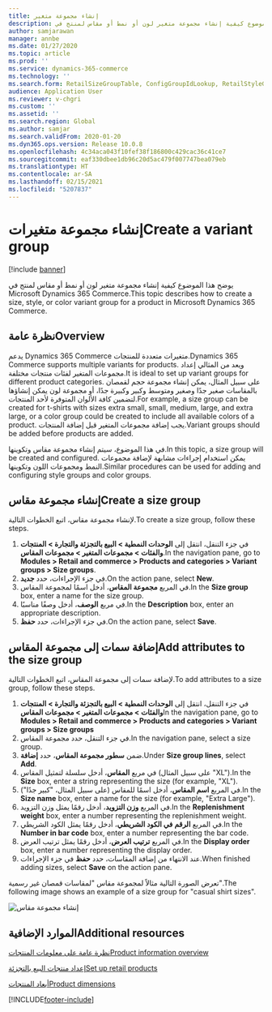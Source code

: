 ```yaml
---
title: إنشاء مجموعة متغير
description: يوضح هذا الموضوع كيفية إنشاء مجموعة متغير لون أو نمط أو مقاس لمنتج في Microsoft Dynamics 365 Commerce.
author: samjarawan
manager: annbe
ms.date: 01/27/2020
ms.topic: article
ms.prod: ''
ms.service: dynamics-365-commerce
ms.technology: ''
ms.search.form: RetailSizeGroupTable, ConfigGroupIdLookup, RetailStyleGroupTable
audience: Application User
ms.reviewer: v-chgri
ms.custom: ''
ms.assetid: ''
ms.search.region: Global
ms.author: samjar
ms.search.validFrom: 2020-01-20
ms.dyn365.ops.version: Release 10.0.8
ms.openlocfilehash: 4c34aca043f10fef38f186800c429cac36c41ce7
ms.sourcegitcommit: eaf330dbee1db96c20d5ac479f007747bea079eb
ms.translationtype: HT
ms.contentlocale: ar-SA
ms.lasthandoff: 02/15/2021
ms.locfileid: "5207837"
---
```

# <a name="create-a-variant-group"></a><span data-ttu-id="c16cd-103">إنشاء مجموعة متغيرات</span><span class="sxs-lookup"><span data-stu-id="c16cd-103">Create a variant group</span></span>


[!include [banner](includes/banner.md)]

<span data-ttu-id="c16cd-104">يوضح هذا الموضوع كيفية إنشاء مجموعة متغير لون أو نمط أو مقاس لمنتج في Microsoft Dynamics 365 Commerce.</span><span class="sxs-lookup"><span data-stu-id="c16cd-104">This topic describes how to create a size, style, or color variant group for a product in Microsoft Dynamics 365 Commerce.</span></span>

## <a name="overview"></a><span data-ttu-id="c16cd-105">نظرة عامة</span><span class="sxs-lookup"><span data-stu-id="c16cd-105">Overview</span></span>

<span data-ttu-id="c16cd-106">يدعم Dynamics 365 Commerce متغيرات متعددة للمنتجات.</span><span class="sxs-lookup"><span data-stu-id="c16cd-106">Dynamics 365 Commerce supports multiple variants for products.</span></span> <span data-ttu-id="c16cd-107">ويعد من المثالي إعداد مجموعات المتغير لفئات منتجات مختلفة.</span><span class="sxs-lookup"><span data-stu-id="c16cd-107">It is ideal to set up variant groups for different product categories.</span></span> <span data-ttu-id="c16cd-108">على سبيل المثال، يمكن إنشاء مجموعة حجم لقمصان بالمقاسات صغير جدًا وصغير ومتوسط وكبير وكبيرة جدًا، أو مجموعة لون يمكن إنشاؤها لتضمين كافة الألوان المتوفرة لأحد المنتجات.</span><span class="sxs-lookup"><span data-stu-id="c16cd-108">For example, a size group can be created for t-shirts with sizes extra small, small, medium, large, and extra large, or a color group could be created to include all available colors of a product.</span></span> <span data-ttu-id="c16cd-109">يجب إضافة مجموعات المتغير قبل إضافة المنتجات.</span><span class="sxs-lookup"><span data-stu-id="c16cd-109">Variant groups should be added before products are added.</span></span>

<span data-ttu-id="c16cd-110">في هذا الموضوع، سيتم إنشاء مجموعة مقاس وتكوينها.</span><span class="sxs-lookup"><span data-stu-id="c16cd-110">In this topic, a size group will be created and configured.</span></span> <span data-ttu-id="c16cd-111">يمكن استخدام إجراءات مشابهة لإضافة مجموعات النمط ومجموعات اللون وتكوينها.</span><span class="sxs-lookup"><span data-stu-id="c16cd-111">Similar procedures can be used for adding and configuring style groups and color groups.</span></span>

## <a name="create-a-size-group"></a><span data-ttu-id="c16cd-112">إنشاء مجموعة مقاس</span><span class="sxs-lookup"><span data-stu-id="c16cd-112">Create a size group</span></span>

<span data-ttu-id="c16cd-113">لإنشاء مجموعة مقاس، اتبع الخطوات التالية.</span><span class="sxs-lookup"><span data-stu-id="c16cd-113">To create a size group, follow these steps.</span></span>
 
1. <span data-ttu-id="c16cd-114">في جزء التنقل، انتقل إلى **الوحدات النمطية \> البيع بالتجزئة والتجارة \> المنتجات والفئات \> مجموعات المتغير \> مجموعات المقاس**.</span><span class="sxs-lookup"><span data-stu-id="c16cd-114">In the navigation pane, go to **Modules \> Retail and commerce \> Products and categories \> Variant groups \> Size groups**.</span></span>
1. <span data-ttu-id="c16cd-115">في جزء الإجراءات، حدد **جديد**.</span><span class="sxs-lookup"><span data-stu-id="c16cd-115">On the action pane, select **New**.</span></span>
1. <span data-ttu-id="c16cd-116">في المربع **مجموعة المقاس**، أدخل اسمًا لمجموعة المقاس.</span><span class="sxs-lookup"><span data-stu-id="c16cd-116">In the **Size group** box, enter a name for the size group.</span></span>
1. <span data-ttu-id="c16cd-117">في مربع **الوصف**، أدخل وصفًا مناسبًا.</span><span class="sxs-lookup"><span data-stu-id="c16cd-117">In the **Description** box, enter an appropriate description.</span></span>
1. <span data-ttu-id="c16cd-118">في جزء الإجراءات، حدد **حفظ**.</span><span class="sxs-lookup"><span data-stu-id="c16cd-118">On the action pane, select **Save**.</span></span>

## <a name="add-attributes-to-the-size-group"></a><span data-ttu-id="c16cd-119">إضافة سمات إلى مجموعة المقاس</span><span class="sxs-lookup"><span data-stu-id="c16cd-119">Add attributes to the size group</span></span>

<span data-ttu-id="c16cd-120">لإضافة سمات إلى مجموعة المقاس، اتبع الخطوات التالية.</span><span class="sxs-lookup"><span data-stu-id="c16cd-120">To add attributes to a size group, follow these steps.</span></span>

1. <span data-ttu-id="c16cd-121">في جزء التنقل، انتقل إلى **الوحدات النمطية \> البيع بالتجزئة والتجارة \> المنتجات والفئات \> مجموعات المتغير \> مجموعات المقاس**</span><span class="sxs-lookup"><span data-stu-id="c16cd-121">In the navigation pane, go to **Modules \> Retail and commerce \> Products and categories \> Variant groups \> Size groups**</span></span>
1. <span data-ttu-id="c16cd-122">في جزء التنقل، حدد مجموعة المقاس.</span><span class="sxs-lookup"><span data-stu-id="c16cd-122">In the navigation pane, select a size group.</span></span>
1. <span data-ttu-id="c16cd-123">ضمن **سطور مجموعة المقاس**، حدد **إضافة**.</span><span class="sxs-lookup"><span data-stu-id="c16cd-123">Under **Size group lines**, select **Add**.</span></span>
1. <span data-ttu-id="c16cd-124">في مربع **المقاس**، أدخل سلسلة لتمثيل المقاس (على سبيل المثال "XL").</span><span class="sxs-lookup"><span data-stu-id="c16cd-124">In the **Size** box, enter a string representing the size (for example, "XL").</span></span>
1. <span data-ttu-id="c16cd-125">في المربع **اسم المقاس**، أدخل اسمًا للمقاس (على سبيل المثال، "كبير جدًا").</span><span class="sxs-lookup"><span data-stu-id="c16cd-125">In the **Size name** box, enter a name for the size (for example, "Extra Large").</span></span>
1. <span data-ttu-id="c16cd-126">في المربع **وزن التزويد**، أدخل رقمًا يمثل وزن التزويد.</span><span class="sxs-lookup"><span data-stu-id="c16cd-126">In the **Replenishment weight** box, enter a number representing the replenishment weight.</span></span>
1. <span data-ttu-id="c16cd-127">في المربع **الرقم في الكود الشريطي**، أدخل رقمًا يمثل الكود الشريطي.</span><span class="sxs-lookup"><span data-stu-id="c16cd-127">In the **Number in bar code** box, enter a number representing the bar code.</span></span>
1. <span data-ttu-id="c16cd-128">في المربع **ترتيب العرض**، أدخل رقمًا يمثل ترتيب العرض.</span><span class="sxs-lookup"><span data-stu-id="c16cd-128">In the **Display order** box, enter a number representing the display order.</span></span>
1. <span data-ttu-id="c16cd-129">عند الانتهاء من إضافة المقاسات، حدد **حفظ** في جزء الإجراءات.</span><span class="sxs-lookup"><span data-stu-id="c16cd-129">When finished adding sizes, select **Save** on the action pane.</span></span>

<span data-ttu-id="c16cd-130">تعرض الصورة التالية مثالاً لمجموعة مقاس "لمقاسات قمصان غير رسمية".</span><span class="sxs-lookup"><span data-stu-id="c16cd-130">The following image shows an example of a size group for "casual shirt sizes".</span></span>

![إنشاء مجموعة مقاس](media/create-variant-group.png)

## <a name="additional-resources"></a><span data-ttu-id="c16cd-132">الموارد الإضافية</span><span class="sxs-lookup"><span data-stu-id="c16cd-132">Additional resources</span></span>

[<span data-ttu-id="c16cd-133">نظرة عامة على معلومات المنتجات</span><span class="sxs-lookup"><span data-stu-id="c16cd-133">Product information overview</span></span>](../supply-chain/pim/product-information.md?toc=/dynamics365/commerce/toc.json)

[<span data-ttu-id="c16cd-134">إعداد منتجات البيع بالتجزئة</span><span class="sxs-lookup"><span data-stu-id="c16cd-134">Set up retail products</span></span>](set-up-retail-products.md)

[<span data-ttu-id="c16cd-135">أبعاد المنتجات</span><span class="sxs-lookup"><span data-stu-id="c16cd-135">Product dimensions</span></span>](../supply-chain/pim/product-dimensions.md?toc=/dynamics365/commerce/toc.json)


[!INCLUDE[footer-include](../includes/footer-banner.md)]